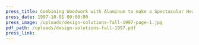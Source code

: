 ```yaml
---
press_title: Combining Woodwork with Aluminum to make a Spectacular Headquarters
press_date: 1997-10-01 00:00:00
press_image: /uploads/design-solutions-fall-1997-page-1.jpg
pdf_path: /uploads/design-solutions-fall-1997.pdf
press_link:
---
```

